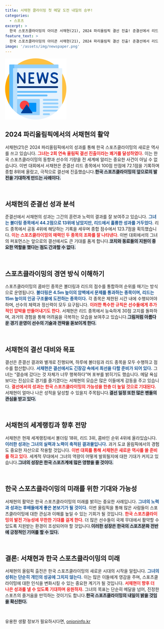 ```yaml
---
title: 서채현 클라이밍 첫 메달 도전 내일의 승부!
categories:
  - 스포츠
excerpt: >
  한국 스포츠클라이밍의 아이콘 서채현(21), 2024 파리올림픽 결선 진출! 준결선에서 리드 종목에서 72.1점을 기록하며 8위에 올라 메달의 꿈을 키운다. 과연 그녀가 역대 최고의 성적을 달성할 수 있을지 기대된다!
feature_text: >
  한국 스포츠클라이밍의 아이콘 서채현(21), 2024 파리올림픽 결선 진출! 준결선에서 리드 종목에서 72.1점을 기록하며 8위에 올라 메달의 꿈을 키운다. 과연 그녀가 역대 최고의 성적을 달성할 수 있을지 기대된다!
image: '/assets/img/newspaper.png'
---
```


<p><img src="/assets/img/newspaper.png" alt="kimp 속보" /></p>

<h2 data-ke-size="size26">2024 파리올림픽에서의 서채현의 활약</h2>

<p>서채현(21)은 2024 파리올림픽에서의 성과를 통해 한국 스포츠클라이밍의 새로운 역사를 쓰고 있습니다. <b><span style="color: #ee2323;">그녀는 2회 연속 올림픽 결선 진출이라는 쾌거를 달성하였다.</span></b> 이는 한국 스포츠클라이밍의 동향과 선수의 기량을 전 세계에 알리는 중요한 사건이 아닐 수 없습니다. 이번 대회에서 서채현은 준결선 리드 종목에서 100점 만점에 72.1점을 기록하며 종합 8위에 올랐고, 극적으로 결선에 진출했습니다.<b><span style="background-color: #21538527;">한국 스포츠클라이밍의 앞으로의 발전을 기대하게 만드는 사례이다.</span></b></p>

<p data-ke-size="size16">&nbsp;</p>

<h2 data-ke-size="size26">서채현의 준결선 성과 분석</h2>

<p>준결선에서 서채현의 성과는 그간의 훈련과 노력의 결과를 잘 보여주고 있습니다. <b><span style="color: #1a5490;">그녀는 볼더링 종목에서 44.2점으로 13위에 남았지만, 리드에서 훌륭한 성과를 거두었다.</span></b> 리드 종목에서 공동 4위에 해당하는 기록을 세우며 종합 점수에서 123.7점을 획득했습니다. <b><span style="color: #ee2323;">이는 스포츠클라이밍의 매력인 두 종목의 조화를 잘 나타낸다.</span></b> 이번 대회에서의 그녀의 퍼포먼스는 앞으로의 결선에서도 큰 기대를 품게 합니다.<b><span style="background-color: #21538527;">코치와 동료들의 지원이 중요한 역할을 했다는 점도 간과할 수 없다.</span></b></p>

<p data-ke-size="size16">&nbsp;</p>

<h2 data-ke-size="size26">스포츠클라이밍의 경연 방식 이해하기</h2>

<p>스포츠클라이밍의 콤바인 종목은 볼더링과 리드의 점수를 통합하여 순위를 매기는 방식으로 운영됩니다. <b><span style="color: #1a5490;">볼더링은 4.5m 높이의 암벽에서 문제를 통과하는 종목이며, 리드는 15m 높이의 인공 구조물에 도전하는 종목이다.</span></b> 각 종목은 제한된 시간 내에 수행되어야 하며, 선수의 체력과 정신력이 모두 요구됩니다. <b><span style="color: #ee2323;">이러한 특수한 규칙은 선수들에게 추가적인 압박을 만들어내기도 한다.</span></b> 서채현은 리드 종목에서 능숙하게 30점 고지를 돌파하며, 과거의 경험을 통해 어려움을 극복하는 모습을 보여주고 있습니다.<b><span style="background-color: #21538527;">그림처럼 아름다운 경기 운영이 선수의 기술과 전략을 돋보이게 한다.</span></b></p>

<p data-ke-size="size16">&nbsp;</p>

<h2 data-ke-size="size26">서채현의 결선 대비와 목표</h2>

<p>결선은 준결선 결과와 별개로 진행되며, 하루에 볼더링과 리드 종목을 모두 수행하고 점수를 합산합니다. <b><span style="color: #1a5490;">서채현은 결선에서도 긴장감 속에서 최선을 다할 준비가 되어 있다.</span></b> 그녀는 “결승에 갔다는 것 자체가 너무 행복하다”며 포부를 밝히기도 했습니다. 메달 욕심보다는 진심으로 경기를 즐기겠다는 서채현의 모습은 많은 이들에게 감동을 주고 있습니다. <b><span style="color: #ee2323;">결선에서의 성과는 한국 스포츠클라이밍의 가능성을 한층 더 높일 것으로 기대된다.</span></b> 서채현이 얼마나 나은 성적을 달성할 수 있을지 주목됩니다.<b><span style="background-color: #21538527;">결선 일정 또한 많은 팬들의 관심을 받고 있다.</span></b></p>

<p data-ke-size="size16">&nbsp;</p>

<h2 data-ke-size="size26">서채현의 세계랭킹과 향후 전망</h2>

<p>서채현은 현재 세계랭킹에서 볼더링 18위, 리드 3위, 콤바인 순위 4위에 올라있습니다. <b><span style="color: #1a5490;">이러한 성과는 그녀의 실력과 노력이 축적된 결과물입니다.</span></b> 과거 도쿄 올림픽에서의 경험도 중요한 자산으로 작용할 것입니다. <b><span style="color: #ee2323;">이번 대회를 통해 서채현은 새로운 역사를 쓸 준비를 하고 있다.</span></b> 세계적 무대에서 그녀의 역량이 어떻게 발휘될지에 대한 기대가 커지고 있습니다.<b><span style="background-color: #21538527;">그녀의 성장은 한국 스포츠계에 많은 영향을 줄 것이다.</span></b></p>

<p data-ke-size="size16">&nbsp;</p>

<h2 data-ke-size="size26">한국 스포츠클라이밍의 미래를 위한 기대와 가능성</h2>

<p>서채현의 활약은 한국 스포츠클라이밍의 미래를 밝히는 중요한 사례입니다. <b><span style="color: #1a5490;">그녀의 노력과 성과는 후배들에게 좋은 본보기가 될 것이다.</span></b> 이번 올림픽을 통해 많은 사람들이 스포츠클라이밍에 대한 관심과 이해를 높일 수 있는 기회가 될 것입니다. <b><span style="color: #ee2323;">한국 스포츠클라이밍의 발전 가능성에 무한한 기대를 걸게 한다.</span></b> 더 많은 선수들이 국제 무대에서 활약할 수 있도록 지원받는 환경이 조성되어야 할 것입니다.<b><span style="background-color: #21538527;">이러한 성장은 한국의 스포츠문화 전반에 긍정적인 기여를 할 수 있다.</span></b></p>

<p data-ke-size="size16">&nbsp;</p>

<h2 data-ke-size="size26">결론: 서채현과 한국 스포츠클라이밍의 미래</h2>

<p>서채현의 올림픽 출전은 한국 스포츠클라이밍의 새로운 시대의 시작을 알립니다. <b><span style="color: #1a5490;">그녀의 성취는 단순히 개인의 성공에 그치지 않는다.</span></b> 이는 많은 이들에게 영감을 주며, 스포츠클라이밍에 대한 인식을 변화시킬 수 있는 중요한 계기가 될 것입니다. <b><span style="color: #ee2323;">서채현이 향후 더 나은 성과를 낼 수 있도록 기대하며 응원하자.</span></b> 그녀의 목표는 단순히 메달을 넘어, 진정한 스포츠의 즐거움을 만끽하는 것이기도 합니다.<b><span style="background-color: #21538527;">한국 스포츠클라이밍의 내일이 밝을 것임을 확신한다.</span></b></p>

<p data-ke-size="size16">&nbsp;</p>
유용한 생활 정보가 필요하시다면, <a href="https://onioninfo.kr" rel="dofollow">onioninfo.kr</a>


